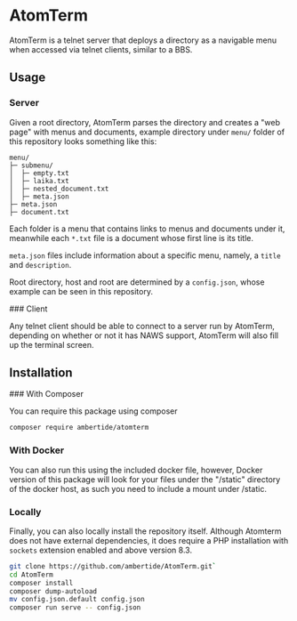 # AtomTerm

AtomTerm is a telnet server that deploys a directory as a navigable menu when
accessed via telnet clients, similar to a BBS.

## Usage

### Server

Given a root directory, AtomTerm parses the directory and creates a "web page"
with menus and documents, example directory under `menu/` folder of this repository
looks something like this:

```
menu/
├─ submenu/
│  ├─ empty.txt
│  ├─ laika.txt
│  ├─ nested_document.txt
│  ├─ meta.json
├─ meta.json
├─ document.txt

```

Each folder is a menu that contains links to menus and documents under it, meanwhile
each `*.txt` file is a document whose first line is its title.

`meta.json` files include information about a specific menu, namely, a `title` and
`description`.

Root directory, host and root are determined by a `config.json`, whose example can
be seen in this repository.

### Client

Any telnet client should be able to connect to a server run by AtomTerm, depending
on whether or not it has NAWS support, AtomTerm will also fill up the terminal
screen.

## Installation

### With Composer

You can require this package using composer

```bash
composer require ambertide/atomterm
```

### With Docker

You can also run this using the included docker file, however,
Docker version of this package will look for your files under
the "/static" directory of the docker host, as such you need
to include a mount under /static.

### Locally

Finally, you can also locally install the repository itself. Although
Atomterm does not have external dependencies, it does require a PHP
installation with `sockets` extension enabled and above version 8.3.

```bash
git clone https://github.com/ambertide/AtomTerm.git`
cd AtomTerm
composer install
composer dump-autoload
mv config.json.default config.json
composer run serve -- config.json
```
